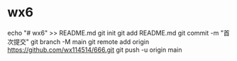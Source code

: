 # wx6
echo "# wx6" >> README.md 
git init 
git add README.md 
git commit -m "首次提交" 
git branch -M main 
git remote add origin https://github.com/wx114514/666.git
 git push -u origin main
